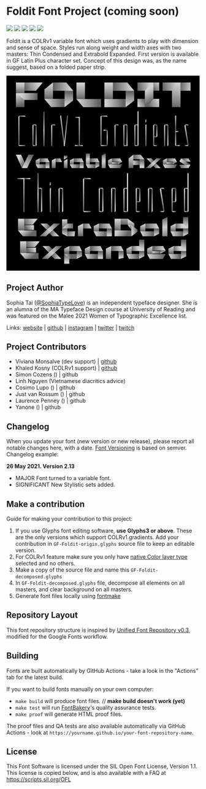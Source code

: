 # Foldit Font Project (coming soon)

[![][Fontbakery]](https://SophiaDesign.github.io/Foldit/fontbakery-report.html)
[![][Universal]](https://SophiaDesign.github.io/Foldit/fontbakery-report.html)
[![][GF Profile]](https://SophiaDesign.github.io/Foldit/fontbakery-report.html)
[![][Outline Correctness]](https://SophiaDesign.github.io/Foldit/fontbakery-report.html)
[![][Shaping]](https://SophiaDesign.github.io/GF-Foldit/fontbakery-report.html)

[Fontbakery]: https://img.shields.io/endpoint?url=https%3A%2F%2Fraw.githubusercontent.com%2FSophiaDesign%2FGF-Foldit%2Fgh-pages%2Fbadges%2Foverall.json
[GF Profile]: https://img.shields.io/endpoint?url=https%3A%2F%2Fraw.githubusercontent.com%2FSophiaDesign%2FGF-Foldit%2Fgh-pages%2Fbadges%2FGoogleFonts.json
[Outline Correctness]: https://img.shields.io/endpoint?url=https%3A%2F%2Fraw.githubusercontent.com%2FSophiaDesign%2FGF-Foldit%2Fgh-pages%2Fbadges%2FOutlineCorrectnessChecks.json
[Shaping]: https://img.shields.io/endpoint?url=https%3A%2F%2Fraw.githubusercontent.com%2FSophiaDesign%2FGF-Foldit%2Fgh-pages%2Fbadges%2FShapingChecks.json
[Universal]: https://img.shields.io/endpoint?url=https%3A%2F%2Fraw.githubusercontent.com%2FSophiaDesign%2FGF-Foldit%2Fgh-pages%2Fbadges%2FUniversal.json

Foldit is a COLRv1 variable font which uses gradients to play with dimension and sense of space. Styles run along weight and width axes with two masters: Thin Condensed and Extrabold Expanded. First version is available in GF Latin Plus character set. Concept of this design was, as the name suggest, based on a folded paper strip.

![Sample Image](documentation/image1.png)

## Project Author

Sophia Tai ([@SophiaTypeLove](http://instagram.com/sophiatypelove)) is an independent typeface designer. She is an alumna of the MA Typeface Design course at University of Reading and was featured on the Malee 2021 Women of Typographic Excellence list.

Links: [website](http://www.sophiatai.com) | [github](https://github.com/SophiaDesign) | [instagram](http://instagram.com/sophiatypelove) | [twitter](http://twitter.com/sophiatypelove) | [twitch](http://twitch.tv/sophiatypelove)

## Project Contributors

- Viviana Monsalve (dev support) | [github](https://github.com/vv-monsalve)
- Khaled Kosny (COLRv1 support) | [github](https://github.com/khaledhosny)
- Simon Cozens () | github
- Linh Nguyen (Vietnamese diacritics advice)
- Cosimo Lupo () | github
- Just van Rossum () | github
- Laurence Penney () | github
- Yanone () | github

## Changelog

When you update your font (new version or new release), please report all notable changes here, with a date.
[Font Versioning](https://github.com/googlefonts/gf-docs/tree/main/Spec#font-versioning) is based on semver. 
Changelog example:

**26 May 2021. Version 2.13**
- MAJOR Font turned to a variable font.
- SIGNIFICANT New Stylistic sets added.

## Make a contribution

Guide for making your contribution to this project:

1. If you use Glyphs font editing software, **use Glyphs3 or above**. These are the only versions which support COLRv1 gradients. Add your contribution in `GF-Foldit-origin.glyphs` source file to keep an editable version.
2. For COLRv1 feature make sure you only have [native Color layer type](https://glyphsapp.com/learn/creating-an-svg-color-font) selected and no others. 
2. Make a copy of the source file and name this `GF-Foldit-decomposed.glyphs` 
3. In `GF-Foldit-decomposed.glyphs` file, decompose all elements on all masters, and clear background on all masters. 
4. Generate font files locally using [fontmake](https://github.com/googlefonts/fontmake)


## Repository Layout

This font repository structure is inspired by [Unified Font Repository v0.3](https://github.com/unified-font-repository/Unified-Font-Repository), modified for the Google Fonts workflow.

## Building

Fonts are built automatically by GitHub Actions - take a look in the "Actions" tab for the latest build.

If you want to build fonts manually on your own computer:

* `make build` will produce font files. // **make build doesn't work (yet)** 
* `make test` will run [FontBakery](https://github.com/googlefonts/fontbakery)'s quality assurance tests.
* `make proof` will generate HTML proof files.

The proof files and QA tests are also available automatically via GitHub Actions - look at `https://yourname.github.io/your-font-repository-name`.

## License

This Font Software is licensed under the SIL Open Font License, Version 1.1.
This license is copied below, and is also available with a FAQ at
https://scripts.sil.org/OFL